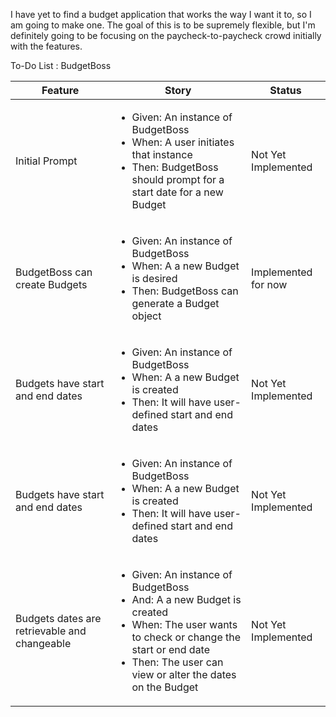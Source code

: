 I have yet to find a budget application that works the way I want it to, so I am going to make one. The goal of this is to be supremely flexible, but I'm definitely going to be focusing on the paycheck-to-paycheck crowd initially with the features.

To-Do List : BudgetBoss
<table>
	<thead>
		<tr>
		  <th>Feature</th>
		  <th>Story</th>
		  <th>Status</th>
		</tr>
	</thead>
	<tbody>
		<tr>
		  <td>Initial Prompt</td>
		  <td>
		    <ul>
		       <li> Given: An instance of BudgetBoss</li>
		       <li> When: A user initiates that instance</li>
		       <li> Then: BudgetBoss should prompt for a start date for a new Budget</li>
		  </td>
		  <td>Not Yet Implemented</td>
		</tr>
		<tr>
		  <td>BudgetBoss can create Budgets</td>
		  <td>
		    <ul>
		       <li> Given: An instance of BudgetBoss</li>
		       <li> When: A a new Budget is desired</li>
		       <li> Then: BudgetBoss can generate a Budget object</li>
		  </td>
	 	  <td>Implemented for now</td>
		</tr>
		<tr>
		  <td>Budgets have start and end dates</td>
		  <td>
		    <ul>
		       <li> Given: An instance of BudgetBoss</li>
		       <li> When: A a new Budget is created</li>
		       <li> Then: It will have user-defined start and end dates</li>
		  </td>
	 	  <td>Not Yet Implemented</td>
		</tr>
		<tr>
		  <td>Budgets have start and end dates</td>
		  <td>
		    <ul>
		       <li> Given: An instance of BudgetBoss</li>
		       <li> When: A a new Budget is created</li>
		       <li> Then: It will have user-defined start and end dates</li>
		  </td>
	 	  <td>Not Yet Implemented</td>
		</tr>
		<tr>
		  <td>Budgets dates are retrievable and changeable</td>
		  <td>
		    <ul>
		       <li> Given: An instance of BudgetBoss</li>
		       <li> And: A a new Budget is created</li>
		       <li> When: The user wants to check or change the start or end date</li>
		       <li> Then: The user can view or alter the dates on the Budget</li>
		  </td>
	 	  <td>Not Yet Implemented</td>
		</tr>
		</tbody>
	<tfoot>
	</tfoot>
</table>
